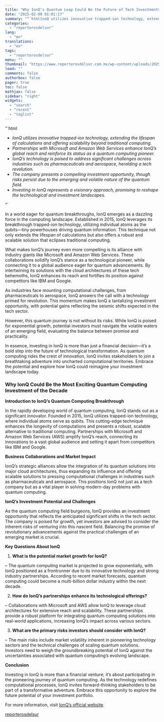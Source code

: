 ```yaml
---
title: "Why IonQ’s Quantum Leap Could Be the Future of Tech Investments"
date: "2025-02-08 01:01:17"
summary: "“`htmlIonQ utilizes innovative trapped-ion technology, extending the lifespan of calculations and offering scalability beyond traditional computing.Partnerships with Microsoft and Amazon Web Services enhance IonQ’s global reach and reinforce its status as a quantum computing pioneer.IonQ’s technology is poised to address significant challenges across industries such as pharmaceuticals and aerospace, heralding..."
categories:
  - "reporterosdelsur"
lang:
  - "en"
translations:
  - "en"
tags:
  - "reporterosdelsur"
menu: ""
thumbnail: "https://www.reporterosdelsur.com.mx/wp-content/uploads/2025/02/compressed_img-M8LL4RlHF3OqjjbdOl4OkCAW-480x384.png"
lead: ""
comments: false
authorbox: false
pager: true
toc: false
mathjax: false
sidebar: "right"
widgets:
  - "search"
  - "recent"
  - "taglist"
---
```


“`html

* *IonQ utilizes innovative trapped-ion technology, extending the lifespan of calculations and offering scalability beyond traditional computing.*
* *Partnerships with Microsoft and Amazon Web Services enhance IonQ’s global reach and reinforce its status as a quantum computing pioneer.*
* *IonQ’s technology is poised to address significant challenges across industries such as pharmaceuticals and aerospace, heralding a tech revolution.*
* *The company presents a compelling investment opportunity, though risks persist due to the emerging and volatile nature of the quantum field.*
* *Investing in IonQ represents a visionary approach, promising to reshape the technological and investment landscapes.*

“`

In a world eager for quantum breakthroughs, IonQ emerges as a dazzling force in the computing landscape. Established in 2015, IonQ leverages its breakthrough trapped-ion technology, utilizing individual atoms as the qubits—tiny powerhouses driving quantum information. This technique not only extends the lifespan of calculations but also offers a robust and scalable solution that eclipses traditional computing.

What makes IonQ’s journey even more compelling is its alliance with industry giants like Microsoft and Amazon Web Services. These collaborations solidify IonQ’s stance as a technological pioneer, while connecting it to a global audience eager for quantum advancements. By intertwining its solutions with the cloud architectures of these tech behemoths, IonQ enhances its reach and fortifies its position against competitors like IBM and Google.

As industries face mounting computational challenges, from pharmaceuticals to aerospace, IonQ answers the call with a technology primed for revolution. This momentum makes IonQ a tantalizing investment opportunity, with potential gains reflecting the seismic shifts expected in the tech sector.

However, this quantum journey is not without its risks. While IonQ is poised for exponential growth, potential investors must navigate the volatile waters of an emerging field, evaluating the balance between promise and practicality.

In essence, investing in IonQ is more than just a financial decision—it’s a bold step into the future of technological transformation. As quantum computing rides the crest of innovation, IonQ invites stakeholders to join a breathtaking adventure into uncharted computational territories. Embrace the potential and explore how IonQ could reimagine your investment landscape today.

### Why IonQ Could Be the Most Exciting Quantum Computing Investment of the Decade

**Introduction to IonQ’s Quantum Computing Breakthrough**

In the rapidly developing world of quantum computing, IonQ stands out as a significant innovator. Founded in 2015, IonQ utilizes trapped-ion technology, where individual atoms serve as qubits. This cutting-edge technique enhances the longevity of computations and presents a robust, scalable alternative to traditional computing. Partnerships with Microsoft and Amazon Web Services (AWS) amplify IonQ’s reach, connecting its innovations to a vast global audience and setting it apart from competitors like IBM and Google.

**Business Collaborations and Market Impact**

IonQ’s strategic alliances allow the integration of its quantum solutions into major cloud architectures, thus expanding its influence and offering scalable solutions to pressing computational challenges in industries such as pharmaceuticals and aerospace. This positions IonQ not just as a tech company but as a vital player in solving modern-day problems with quantum computing.

**IonQ’s Investment Potential and Challenges**

As the quantum computing field burgeons, IonQ provides an investment opportunity that reflects the anticipated significant shifts in the tech sector. The company is poised for growth, yet investors are advised to consider the inherent risks of venturing into this nascent field. Balancing the promise of revolutionary advancements against the practical challenges of an emerging market is crucial.

**Key Questions About IonQ**

1. **What is the potential market growth for IonQ?**  

– The quantum computing market is projected to grow exponentially, with IonQ positioned as a frontrunner due to its innovative technology and strong industry partnerships. According to recent market forecasts, quantum computing could become a multi-billion dollar industry within the next decade.

2. **How do IonQ’s partnerships enhance its technological offerings?**  

– Collaborations with Microsoft and AWS allow IonQ to leverage cloud architectures for extensive reach and scalability. These partnerships provide a robust platform for integrating quantum computing solutions into real-world applications, increasing IonQ’s impact across various sectors.

3. **What are the primary risks investors should consider with IonQ?**  

– The main risks include market volatility inherent in pioneering technology sectors and the technical challenges of scaling quantum solutions. Investors need to weigh the groundbreaking potential of IonQ against the uncertainties associated with quantum computing’s evolving landscape.

**Conclusion**

Investing in IonQ is more than a financial venture; it’s about participating in the pioneering journey of quantum computing. As the technology redefines computational processes, IonQ invites forward-thinking stakeholders to be part of a transformative adventure. Embrace this opportunity to explore the future potential of your investment portfolio.

For more information, visit [IonQ’s official website](https://ionq.com).

[reporterosdelsur](https://www.reporterosdelsur.com.mx/news-en/why-ionqs-quantum-leap-could-be-the-future-of-tech-investments/127263/)
